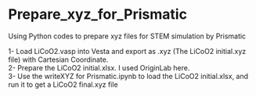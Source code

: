 # Prepare_xyz_for_Prismatic
Using Python codes to prepare xyz files for STEM simulation by Prismatic

1- Load LiCoO2.vasp into Vesta and export as .xyz (The LiCoO2 initial.xyz file) with Cartesian Coordinate.  
2- Prepare the LiCoO2 initial.xlsx. I used OriginLab here.  
3- Use the writeXYZ for Prismatic.ipynb to load the LiCoO2 initial.xlsx, and run it to get a LiCoO2 final.xyz file
